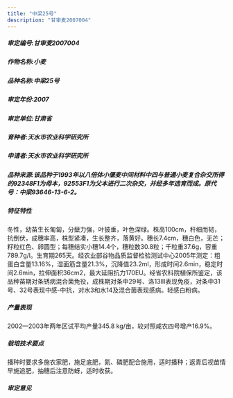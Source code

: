 ```yaml
---
title: "中梁25号"
description: "甘审麦2007004"
---
```

##### 审定编号:甘审麦2007004

##### 作物名称:小麦

##### 品种名称:中梁25号

##### 审定年份:2007

##### 审定单位:甘肃省

##### 育种者:天水市农业科学研究所

##### 申请者:天水市农业科学研究所

##### 品种来源:该品种于1993年以八倍体小偃麦中间材料中四与普通小麦复合杂交所得的92348F1为母本，92553F1为父本进行二次杂交，并经多年选育而成。原代号：中梁93646-13-6-2。

##### 特征特性
冬性，幼苗生长匍匐，分蘖力强，叶披垂，叶色深绿。株高100cm，秆细而韧，抗倒伏，成穗率高，株型紧凑，生长整齐，落黄好。穗长7.4cm，穗白色，无芒；籽粒红色、卵圆型；每穗结实小穗14.4个，穗粒数30.8粒；千粒重37.6g，容重789.7g/l。生育期265天。经农业部谷物品质监督检验测试中心2005年测定：粗蛋白含量13.16%，湿面筋含量21.3%，沉降值23.2ml，形成时间2.6min，稳定时间2.6min，拉伸面积36cm2，最大延阻抗力170EU。经省农科院植保所鉴定，该品种苗期对条锈病混合菌免役，成株期对条中29号、洛13Ⅲ表现免疫，对条中31号、32号表现中感-中抗，对水3和水14及混合菌表现感病。轻感白粉病。

##### 产量表现
2002—2003年两年区试平均产量345.8 kg/亩，较对照咸农四号增产16.9%。

##### 栽培技术要点
播种时要求多施农家肥，施足底肥，氮、磷肥配合施用，适时播种；返青后视苗情早施追肥，抽穗后注意防蚜，适时收获。

##### 审定意见

